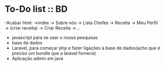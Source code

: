 ﻿﻿To-Do list :: BD
=================

-Acabar html:
->index 
-> Sobre nós
-> Lista Chefes
-> Receita
-> Meu Perfil -> (criar receita)
-> Criar Receita
->...

- javascript para se usar o nosso pesquisas
- base de dados
- Laravel, para começar php e fazer ligações à base de dados(acho que é preciso um bundle que a laravel fornece)
- Aplicação admin em java

